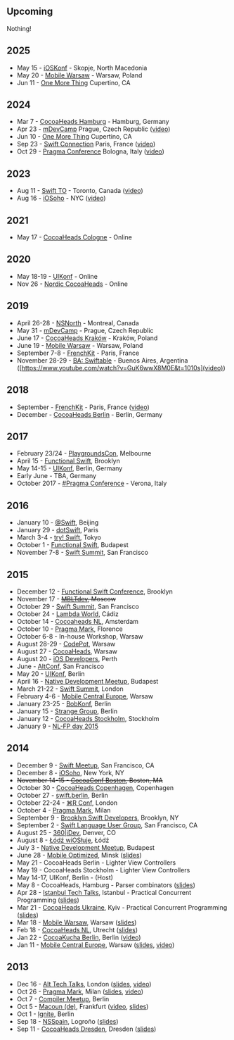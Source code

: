 ## Upcoming

Nothing!

## 2025

- May 15 - [iOSKonf](https://www.ioskonf.mk) - Skopje, North Macedonia
- May 20 - [Mobile Warsaw](https://www.meetup.com/mobilewarsaw/events/307798438/?eventOrigin=group_past_events) - Warsaw, Poland
- Jun 11 - [One More Thing](https://omt-conf.com) Cupertino, CA


## 2024

- Mar 7 - [CocoaHeads Hamburg](#) - Hamburg, Germany
- Apr 23 - [mDevCamp](https://mdevcamp.eu) Prague, Czech Republic ([video](https://www.youtube.com/watch?v=lm2Q3BU9dsg))
- Jun 10 - [One More Thing](https://omt-conf.com) Cupertino, CA
- Sep 23 - [Swift Connection](https://swiftconnection.io) Paris, France ([video](https://www.youtube.com/watch?v=CPzf_0tRwcE))
- Oct 29 - [Pragma Conference](https://pragmaconference.com) Bologna, Italy ([video](https://www.youtube.com/watch?v=oF8u7f8Ak6Y&list=PLAVm70iJlMuuyXvimaw1Yze5Q_O_y5Z9L))

## 2023

- Aug 11 - [Swift TO](https://www.swiftconf.to) - Toronto, Canada ([video](https://www.youtube.com/watch?v=MRY3UCUVv98))
- Aug 16 - [iOSoho](https://www.meetup.com/iosoho/) - NYC ([video](https://www.youtube.com/watch?v=PQH29SqZqHQ&t=2s))

## 2021

* May 17 - [CocoaHeads Cologne](https://www.meetup.com/CocoaHeads-Cologne/events/278136199/) - Online

## 2020

* May 18-19 - [UIKonf](https://uikonf.com) - Online 
* Nov 26 - [Nordic CocoaHeads](https://www.meetup.com/CocoaHeads-Oslo/events/past/) - Online

## 2019

* April 26-28 - [NSNorth](https://nsnorth.ca/) - Montreal, Canada
* May 31 - [mDevCamp](https://mdevcamp.eu/) - Prague, Czech Republic
* June 17 - [CocoaHeads Kraków](https://www.meetup.com/CocoaHeads-Krakow/events/262043635/) - Kraków, Poland
* June 19 - [Mobile Warsaw](https://www.meetup.com/Mobile-Warsaw/events/262319797/) - Warsaw, Poland
* September 7-8 - [FrenchKit](https://frenchkit.fr) - Paris, France
* November 28-29 - [BA: Swiftable](https://swiftable.io/) - Buenos Aires, Argentina ([https://www.youtube.com/watch?v=GuK6wwX8M0E&t=1010s](video))

## 2018

* September - [FrenchKit](https://2018.frenchkit.fr/) - Paris, France ([video](https://www.youtube.com/watch?v=OLDHgg0uh6A&t=3s))
* December - [CocoaHeads Berlin](https://www.meetup.com/Cocoaheads-Berlin/events/257082023/) - Berlin, Germany

## 2017

* February 23/24 - [PlaygroundsCon](http://www.playgroundscon.com/), Melbourne
* April 15 - [Functional Swift](http://www.funswiftconf.com), Brooklyn
* May 14-15 - [UIKonf](http://www.uikonf.com), Berlin, Germany
* Early June - TBA, Germany
* October 2017 - [#Pragma Conference](https://2017.pragmaconference.com/) - Verona, Italy

## 2016

* January 10 - [@Swift](http://www.atswift.io/), Beijing
* January 29 - [dotSwift](http://www.dotswift.io), Paris
* March 3-4 - [try! Swift](http://www.tryswiftconf.com), Tokyo
* October 1 - [Functional Swift](http://2016.funswiftconf.com), Budapest
* November 7-8 - [Swift Summit](https://www.swiftsummit.com), San Francisco

## 2015

* December 12 - [Functional Swift Conference](http://2015.funswiftconf.com), Brooklyn
* November 17 - ~~[MBLTdev](http://mbltdev.ru), Moscow~~
* October 29 - [Swift Summit](https://www.swiftsummit.com), San Francisco
* October 24 - [Lambda World](http://www.lambda.world/), Cádiz
* October 14 - [Cocoaheads NL](http://cocoaheads.nl), Amsterdam
* October 10 - [Pragma Mark](http://pragmamark.org), Florence
* October 6-8 - In-house Workshop, Warsaw
* August 28-29 - [CodePot](https://codepot.pl), Warsaw
* August 27 - [CocoaHeads](http://cocoaheads.org/pl/Warsaw/index.html), Warsaw
* August 20 - [iOS Developers](http://www.meetup.com/Perth-iOS/), Perth
* June - [AltConf](http://www.altconf.com), San Francisco
* May 20 - [UIKonf](http://www.uikonf.com), Berlin
* April 16 - [Native Development Meetup](http://www.meetup.com/Native-Development-Meetup/), Budapest
* March 21-22 - [Swift Summit](https://www.swiftsummit.com), London
* February 4-6 - [Mobile Central Europe](http://mceconf.com), Warsaw
* January 23-25 - [BobKonf](http://bobkonf.de), Berlin
* January 15 - [Strange Group](http://www.meetup.com/Strange-Group-Berlin/events/219492917/), Berlin
* January 12 - [CocoaHeads Stockholm](http://www.meetup.com/CocoaHeads-Stockholm/), Stockholm
* January 9 - [NL-FP day 2015](http://wwwhome.cs.utwente.nl/~jankuper/fp-dag/)


## 2014

* December 9 - [Swift Meetup](http://www.meetup.com/swift-language/), San Francisco, CA
* December 8 - [iOSoho](http://www.meetup.com/iOSoho/events/208761382/), New York, NY
* ~~November 14-15 - [CocoaConf Boston](http://cocoaconf.com/boston-2014/), Boston, MA~~
* October 30 - [CocoaHeads Copenhagen](http://www.meetup.com/CopenhagenCocoa/), Copenhagen
* October 27 - [swift.berlin](http://www.meetup.com/swift-berlin/), Berlin
* October 22-24 - [⌘R Conf](http://cmdrconf.com), London
* October 4 - [Pragma Mark](http://pragmamark.org), Milan
* September 9 - [Brooklyn Swift Developers](http://www.meetup.com/Brooklyn-Swift-Developers/), Brooklyn, NY
* September 2 - [Swift Language User Group](http://www.meetup.com/swift-language/), San Francisco, CA
* August 25 - [360|iDev](http://www.360idev.com), Denver, CO
* August 8 - [Łódź wiOSłuje](http://www.meetup.com/Lodz-w-iOS-luje/), Łódź
* July 3 - [Native Development Meetup](http://www.meetup.com/Native-Development-Meetup/), Budapest
* June 28 - [Mobile Optimized](http://mo.dev.by/en), Minsk ([slides](https://speakerdeck.com/chriseidhof/functional-programming-in-swift))
* May 21 - CocoaHeads Berlin - Lighter View Controllers
* May 19 - CocoaHeads Stockholm - Lighter View Controllers
* May 14-17, UIKonf, Berlin - (Host)
* May 8 - CocoaHeads, Hamburg - Parser combinators ([slides](https://speakerdeck.com/chriseidhof/parsing-with-blocks))
* Apr 28 - [Istanbul Tech Talks](http://www.istanbultechtalks.com), Istanbul - Practical Concurrent Programming ([slides](https://speakerdeck.com/chriseidhof/practical-concurrent-programming))
* Mar 21 - [CocoaHeads Ukraine](https://www.facebook.com/CocoaHeadsUkraine), Kyiv - Practical Concurrent Programming ([slides](https://speakerdeck.com/chriseidhof/practical-asynchronous-programming-kiev))
* Mar 18 - [Mobile Warsaw](http://www.meetup.com/Mobile-Warsaw/), Warsaw ([slides](https://speakerdeck.com/chriseidhof/lighter-view-controllers-2))
* Feb 18 - [CocoaHeads NL](http://cocoaheads.nl/upcoming), Utrecht ([slides](https://speakerdeck.com/chriseidhof/lighter-view-controllers-1))
* Jan 22 - [CocoaKucha Berlin](http://cocoaheads-berlin.github.io), Berlin ([video](http://vimeo.com/85028110))
* Jan 11 - [Mobile Central Europe](http://mobilecentraleurope.com), Warsaw ([slides](https://speakerdeck.com/chriseidhof/the-evolution-of-a-cocoa-programmer), [video](http://www.youtube.com/watch?v=yXFflqGTZ3Q))

## 2013

* Dec 16 - [Alt Tech Talks](http://london.alttechtalks.com), London ([slides](https://speakerdeck.com/chriseidhof/cocoa-touch-the-good-the-bad-and-the-ugly), [video](http://vimeo.com/85367013))
* Oct 26 - [Pragma Mark](http://pragmamark.org), Milan ([slides](https://speakerdeck.com/chriseidhof/pragma-mark-simple-concurrent-programming), [video](http://www.youtube.com/watch?v=maxcJkQZWRs))
* Oct 7 - [Compiler Meetup](http://berlin.compilermeet.org), Berlin 
* Oct 5 - [Macoun (de)](http://www.macoun.de), Frankfurt ([video](http://macoun.de/video2013kssa3.php), [slides](https://speakerdeck.com/chriseidhof/schlanke-view-controller))
* Oct 1 - [Ignite](http://igniteberlin.com), Berlin 
* Sep 18 - [NSSpain](http://www.nsspain.com), Logroño ([slides](https://speakerdeck.com/chriseidhof/lighter-view-controllers))
* Sep 11 - [CocoaHeads Dresden](http://cocoaheads.org/de/Dresden/index.html), Dresden ([slides](https://speakerdeck.com/chriseidhof/parallele-programmierung-de))
